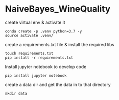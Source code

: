 # NaiveBayes_WineQuality

create virtual env & activate it
```
conda create -p .venv python=3.7 -y
source activate .venv/
```
create a requirements.txt file & install the required libs
```
touch requirements.txt
pip install -r requirements.txt
```

Install jupyter notebook to develop code
```
pip install jupyter notebook
```
create a data dir and get the data in to that directory
```
mkdir data
```